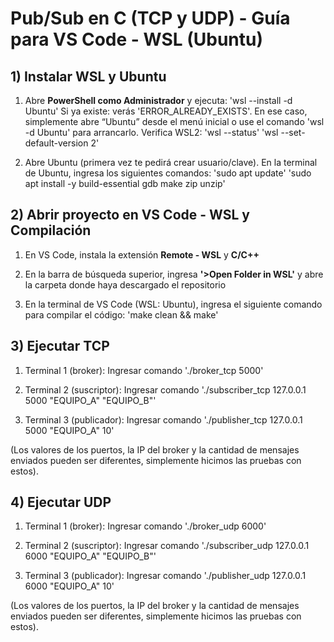 # Pub/Sub en C (TCP y UDP) - Guía para VS Code - WSL (Ubuntu)

## 1) Instalar WSL y Ubuntu

1. Abre **PowerShell como Administrador** y ejecuta:
   'wsl --install -d Ubuntu'
   Si ya existe: verás 'ERROR_ALREADY_EXISTS'. En ese caso, simplemente abre “Ubuntu” desde el menú inicial o use el comando 'wsl -d Ubuntu' para arrancarlo.
   Verifica WSL2:
   'wsl --status'
   'wsl --set-default-version 2'

2. Abre Ubuntu (primera vez te pedirá crear usuario/clave).
   En la terminal de Ubuntu, ingresa los siguientes comandos:
   'sudo apt update'
   'sudo apt install -y build-essential gdb make zip unzip'

## 2) Abrir proyecto en VS Code - WSL y Compilación

1. En VS Code, instala la extensión **Remote - WSL** y **C/C++**

2. En la barra de búsqueda superior, ingresa **'>Open Folder in WSL'** y abre la carpeta donde haya descargado el repositorio

3. En la terminal de VS Code (WSL: Ubuntu), ingresa el siguiente comando para compilar el código:
   'make clean && make'

## 3) Ejecutar TCP

1. Terminal 1 (broker): Ingresar comando './broker_tcp 5000'

2. Terminal 2 (suscriptor): Ingresar comando './subscriber_tcp 127.0.0.1 5000 "EQUIPO_A" "EQUIPO_B"'

3. Terminal 3 (publicador): Ingresar comando './publisher_tcp 127.0.0.1 5000 "EQUIPO_A" 10'

(Los valores de los puertos, la IP del broker y la cantidad de mensajes enviados pueden ser diferentes, simplemente hicimos las pruebas con estos).

## 4) Ejecutar UDP

1. Terminal 1 (broker): Ingresar comando './broker_udp 6000'

2. Terminal 2 (suscriptor): Ingresar comando './subscriber_udp 127.0.0.1 6000 "EQUIPO_A" "EQUIPO_B"'

3. Terminal 3 (publicador): Ingresar comando './publisher_udp 127.0.0.1 6000 "EQUIPO_A" 10'

(Los valores de los puertos, la IP del broker y la cantidad de mensajes enviados pueden ser diferentes, simplemente hicimos las pruebas con estos).



